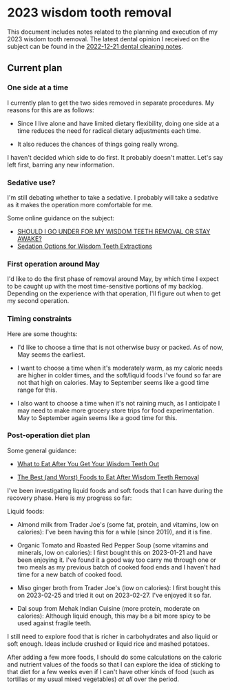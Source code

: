 # 2023 wisdom tooth removal

This document includes notes related to the planning and execution of
my 2023 wisdom tooth removal. The latest dental opinion I received on
the subject can be found in the [2022-12-21 dental cleaning
notes](2022-12-21-dental-cleaning.md).

## Current plan

### One side at a time

I currently plan to get the two sides removed in separate
procedures. My reasons for this are as follows:

* Since I live alone and have limited dietary flexibility, doing one
  side at a time reduces the need for radical dietary adjustments each
  time.

* It also reduces the chances of things going really wrong.

I haven't decided which side to do first. It probably doesn't
matter. Let's say left first, barring any new information.

### Sedative use?

I'm still debating whether to take a sedative. I probably will take a
sedative as it makes the operation more comfortable for me.

Some online guidance on the subject:

* [SHOULD I GO UNDER FOR MY WISDOM TEETH REMOVAL OR STAY AWAKE?](https://www.keemsmile.com/should-i-go-under-for-my-wisdom-teeth-removal-or-stay-awake)
* [Sedation Options for Wisdom Teeth Extractions](https://www.absolutedental.com/blog/sedation-options-for-wisdom-teeth-extractions/#:~:text=Is%20Sedation%20Necessary%20for%20Wisdom,local%20anesthesia%20before%20the%20surgery.)

### First operation around May

I'd like to do the first phase of removal around May, by which time I
expect to be caught up with the most time-sensitive portions of my
backlog. Depending on the experience with that operation, I'll figure
out when to get my second operation.

### Timing constraints

Here are some thoughts:

* I'd like to choose a time that is not otherwise busy or packed. As
  of now, May seems the earliest.

* I want to choose a time when it's moderately warm, as my caloric
  needs are higher in colder times, and the soft/liquid foods I've
  found so far are not that high on calories. May to September seems
  like a good time range for this.

* I also want to choose a time when it's not raining much, as I
  anticipate I may need to make more grocery store trips for food
  experimentation. May to September again seems like a good time for
  this.

### Post-operation diet plan

Some general guidance:

* [What to Eat After You Get Your Wisdom Teeth
  Out](https://www.dentisteorleans.ca/site/blog/2020/02/12/what-to-eat-after-you-get-your-wisdom-teeth-out)

* [The Best (and Worst) Foods to Eat After Wisdom Teeth
  Removal](https://www.goodrx.com/conditions/dental-care/eating-before-after-wisdom-teeth-removal)

I've been investigating liquid foods and soft foods that I can
have during the recovery phase. Here is my progress so far:

Liquid foods:

* Almond milk from Trader Joe's (some fat, protein, and vitamins, low
  on calories): I've been having this for a while (since 2019), and it
  is fine.

* Organic Tomato and Roasted Red Pepper Soup (some vitamins and
  minerals, low on calories): I first bought this on 2023-01-21 and
  have been enjoying it. I've found it a good way too carry me through
  one or two meals as my previous batch of cooked food ends and I
  haven't had time for a new batch of cooked food.

* Miso ginger broth from Trader Joe's (low on calories): I first
  bought this on 2023-02-25 and tried it out on 2023-02-27. I've
  enjoyed it so far.

* Dal soup from Mehak Indian Cuisine (more protein, moderate on
  calories): Although liquid enough, this may be a bit more spicy to
  be used against fragile teeth.

I still need to explore food that is richer in carbohydrates and also
liquid or soft enough. Ideas include crushed or liquid rice and mashed
potatoes.

After adding a few more foods, I should do some calculations on the
caloric and nutrient values of the foods so that I can explore the
idea of sticking to that diet for a few weeks even if I can't have
other kinds of food (such as tortillas or my usual mixed vegetables)
*at all* over the period.
